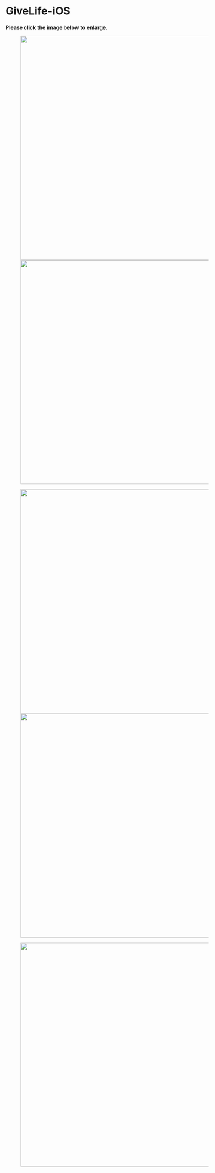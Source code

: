 # GiveLife-iOS
 

**Please click the image below to enlarge.**

<img src="https://github.com/jenilbhadja001/Yogic-Pranayam_iOS/blob/main/IMG/001.png" height="600" width="600" hspace="40"><img src="https://github.com/jenilbhadja001/Yogic-Pranayam_iOS/blob/main/IMG/002.png" height="600" width="600" hspace="40">


<img src="https://github.com/jenilbhadja001/Yogic-Pranayam_iOS/blob/main/IMG/003.png" height="600" width="600" hspace="40"><img src="https://github.com/jenilbhadja001/Yogic-Pranayam_iOS/blob/main/IMG/004.png" height="600" width="600" hspace="40">


<img src="https://github.com/jenilbhadja001/Yogic-Pranayam_iOS/blob/main/IMG/005.png" height="600" width="600" hspace="40">
